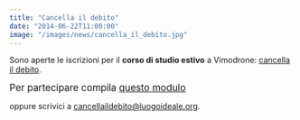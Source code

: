 ```yaml
---
title: "Cancella il debito"
date: "2014-06-22T11:00:00"
image: "/images/news/cancella_il_debito.jpg"
---
```


Sono aperte le iscrizioni per il **corso di studio estivo** a Vimodrone: [cancella il debito][1].

<big>Per partecipare compila [questo modulo][2]</big>

oppure scrivici a [cancellaildebito@luogoideale.org][3].

[1]: #cancella-il-debito
[2]: https://docs.google.com/forms/d/1rL65KfBBD2CGSiKUozoZTQjreuCvbRJOxpP4lIFBWn4/viewform?usp=send_form
[3]: mailto:cancellaildebito@luogoideale.org

